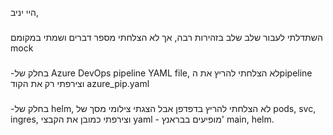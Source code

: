 היי יניב,
###
השתדלתי לעבור שלב שלב בזהירות רבה, אך לא הצלחתי מספר דברים ושמתי במקומם mock 
###
-בחלק של Azure DevOps pipeline YAML file, לא הצלחתי להריץ את הpipeline וצירפתי רק את הקוד azure_pip.yaml
###
-בחלק של helm, לא הצלחתי להריץ בדפדפן אבל הצגתי צילומי מסך של pods, svc, ingres, וצירפתי כמובן את הקבצי yaml - מופיעים בבראנץ' main, helm.
